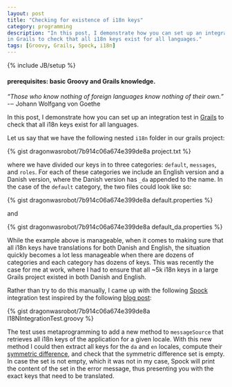 ```yaml
---
layout: post
title: "Checking for existence of i18n keys"
category: programming
description: "In this post, I demonstrate how you can set up an integration test
in Grails to check that all i18n keys exist for all languages."
tags: [Groovy, Grails, Spock, i18n]
---
```


{% include JB/setup %}

#### prerequisites: basic Groovy and Grails knowledge.

*“Those who know nothing of foreign languages know nothing of their own.”*<br/>
-‒ Johann Wolfgang von Goethe

In this post, I demonstrate how you can set up an integration test in
[Grails](https://grails.org/) to check that all i18n keys exist for all
languages.

Let us say that we have the following nested `i18n` folder in our grails project:

{% gist dragonwasrobot/7b914c06a674e399de8a project.txt %}

where we have divided our keys in to three categories: `default`, `messages`, and
`roles`. For each of these categories we include an English version and a Danish
version, where the Danish version has `_da` appended to the name. In the case of
the `default` category, the two files could look like so:

{% gist dragonwasrobot/7b914c06a674e399de8a default.properties %}

and

{% gist dragonwasrobot/7b914c06a674e399de8a default_da.properties %}

While the example above is manageable, when it comes to making sure that all i18n
keys have translations for both Danish and English, the situation quickly
becomes a lot less manageable when there are dozens of categories and each
category has dozens of keys. This was recently the case for me at work, where I
had to ensure that all ~5k i18n keys in a large Grails project existed in both
Danish and English.

Rather than try to do this manually, I came up with the following
[Spock](https://grails.org/plugin/spock) integration test inspired by the
following
[blog post](https://sergiosmind.wordpress.com/2013/07/25/getting-all-i18n-messages-in-javascript/):

{% gist dragonwasrobot/7b914c06a674e399de8a I18NIntegrationTest.groovy %}

The test uses metaprogramming to add a new method to `messageSource` that
retrieves all i18n keys of the application for a given locale. With this new
method I could then extract all keys for the `da` and `en` locales, compute
their [symmetric difference](http://en.wikipedia.org/wiki/Symmetric_difference),
and check that the symmetric difference set is empty. In case the set is not
empty, which it was not in my case, Spock will print the content of the set in
the error message, thus presenting you with the exact keys that need to be
translated.
